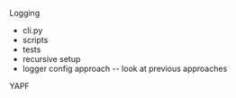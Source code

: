 

Logging
- cli.py
- scripts
- tests
- recursive setup
- logger config approach
-- look at previous approaches


YAPF
